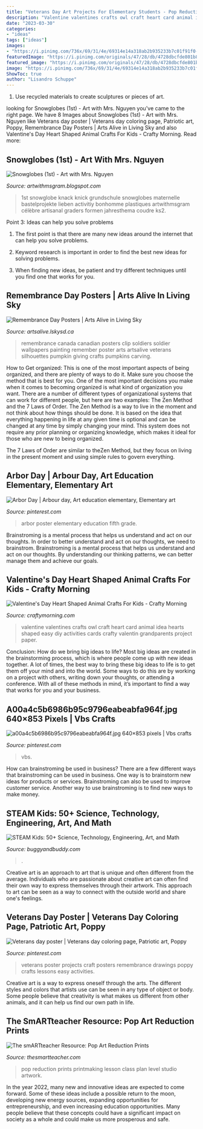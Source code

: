 ```yaml
---
title: "Veterans Day Art Projects For Elementary Students - Pop Reduction Prints Printmaking Lesson Class Plan Level Studio Artwork"
description: "Valentine valentines crafts owl craft heart card animal idea hearts shaped easy diy activities cards crafty valentin grandparents project paper"
date: "2023-03-30"
categories:
- "ideas"
tags: ["ideas"]
images:
- "https://i.pinimg.com/736x/69/31/4e/69314e14a318ab2b935233b7c01f91f0--elementary-art-education-arbor.jpg"
featuredImage: "https://i.pinimg.com/originals/47/28/db/4728dbcfde801b821010610a00a3988d.jpg"
featured_image: "https://i.pinimg.com/originals/47/28/db/4728dbcfde801b821010610a00a3988d.jpg"
image: "https://i.pinimg.com/736x/69/31/4e/69314e14a318ab2b935233b7c01f91f0--elementary-art-education-arbor.jpg"
ShowToc: true
author: "Lisandro Schuppe"
---
```



1. Use recycled materials to create sculptures or pieces of art.

	

		
looking for Snowglobes (1st) - Art with Mrs. Nguyen you've came to the right page. We have 8 Images about Snowglobes (1st) - Art with Mrs. Nguyen like Veterans day poster | Veterans day coloring page, Patriotic art, Poppy, Remembrance Day Posters | Arts Alive in Living Sky and also Valentine&#039;s Day Heart Shaped Animal Crafts For Kids - Crafty Morning. Read more:
		
    
## Snowglobes (1st) - Art With Mrs. Nguyen

<img loading=lazy src="http://2.bp.blogspot.com/-DKvgNcixBBY/UNEd5VarxlI/AAAAAAAABHM/4cpxgf3YHP4/s1600/2012-12-18+10.43.54.jpg" onerror="this.onerror=null;this.src='https://tse2.mm.bing.net/th?id=OIP.10BtCM53TDT65pdUlMgGigAAAA&amp;pid=15.1';" alt="Snowglobes (1st) - Art with Mrs. Nguyen">

_Source: artwithmsgram.blogspot.com_

>1st snowglobe knack knick grundschule snowglobes maternelle bastelprojekte lieben activitiy bonhomme plastiques artwithmsgram célèbre artisanal graders formen jahresthema coudre ks2. 

	

Point 3: Ideas can help you solve problems
1. The first point is that there are many new ideas around the internet that can help you solve problems.
2. Keyword research is important in order to find the best new ideas for solving problems.

3. When finding new ideas, be patient and try different techniques until you find one that works for you.

    
## Remembrance Day Posters | Arts Alive In Living Sky

<img loading=lazy src="https://artsalive.lskysd.ca/files/u2/DSC07466-1.jpg" onerror="this.onerror=null;this.src='https://tse3.mm.bing.net/th?id=OIP.97qV2j3QNqbtcIyqQYbDHgAAAA&amp;pid=15.1';" alt="Remembrance Day Posters | Arts Alive in Living Sky">

_Source: artsalive.lskysd.ca_

>remembrance canada canadian posters clip soldiers soldier wallpapers painting remember poster arts artsalive veterans silhouettes pumpkin giving crafts pumpkins carving. 

	

How to Get organized: This is one of the most important aspects of being organized, and there are plenty of ways to do it. Make sure you choose the method that is best for you.
One of the most important decisions you make when it comes to becoming organized is what kind of organization you want. There are a number of different types of organizational systems that can work for different people, but here are two examples: The Zen Method and the 7 Laws of Order.
The Zen Method is a way to live in the moment and not think about how things should be done. It is based on the idea that everything happening in life at any given time is optional and can be changed at any time by simply changing your mind. This system does not require any prior planning or organizing knowledge, which makes it ideal for those who are new to being organized.

The 7 Laws of Order are similar to theZen Method, but they focus on living in the present moment and using simple rules to govern everything.

    
## Arbor Day | Arbour Day, Art Education Elementary, Elementary Art

<img loading=lazy src="https://i.pinimg.com/736x/69/31/4e/69314e14a318ab2b935233b7c01f91f0--elementary-art-education-arbor.jpg" onerror="this.onerror=null;this.src='https://tse4.mm.bing.net/th?id=OIP.ZgaZd8fiANuPmabzdaR1VAHaL0&amp;pid=15.1';" alt="Arbor Day | Arbour day, Art education elementary, Elementary art">

_Source: pinterest.com_

>arbor poster elementary education fifth grade. 

	

Brainstroming is a mental process that helps us understand and act on our thoughts.
In order to better understand and act on our thoughts, we need to brainstrom. Brainstroming is a mental process that helps us understand and act on our thoughts. By understanding our thinking patterns, we can better manage them and achieve our goals.

    
## Valentine&#039;s Day Heart Shaped Animal Crafts For Kids - Crafty Morning

<img loading=lazy src="http://4.bp.blogspot.com/-X6_Uw9I6u9c/Us7cAhKJ72I/AAAAAAAAP4A/0vGqNn2st9A/s1600/owl-valentines-day-craft.jpg" onerror="this.onerror=null;this.src='https://tse2.mm.bing.net/th?id=OIP.tZUhfQppjYr6XIz4qJ3UPAHaK4&amp;pid=15.1';" alt="Valentine&#039;s Day Heart Shaped Animal Crafts For Kids - Crafty Morning">

_Source: craftymorning.com_

>valentine valentines crafts owl craft heart card animal idea hearts shaped easy diy activities cards crafty valentin grandparents project paper. 

	

Conclusion: How do we bring big ideas to life?
Most big ideas are created in the brainstorming process, which is where people come up with new ideas together. A lot of times, the best way to bring these big ideas to life is to get them off your mind and into the world. Some ways to do this are by working on a project with others, writing down your thoughts, or attending a conference. With all of these methods in mind, it’s important to find a way that works for you and your business.

    
## A00a4c5b6986b95c9796eabeabfa964f.jpg 640×853 Pixels | Vbs Crafts

<img loading=lazy src="https://i.pinimg.com/originals/47/28/db/4728dbcfde801b821010610a00a3988d.jpg" onerror="this.onerror=null;this.src='https://tse2.mm.bing.net/th?id=OIP.tgyKszu6K5U2T0DNfkPKKwHaJ3&amp;pid=15.1';" alt="a00a4c5b6986b95c9796eabeabfa964f.jpg 640×853 pixels | Vbs crafts">

_Source: pinterest.com_

>vbs. 

	

How can brainstroming be used in business?
There are a few different ways that brainstroming can be used in business. One way is to brainstorm new ideas for products or services. Brainstroming can also be used to improve customer service. Another way to use brainstroming is to find new ways to make money.

    
## STEAM Kids: 50+ Science, Technology, Engineering, Art, And Math

<img loading=lazy src="https://cdn.buggyandbuddy.com/wp-content/uploads/2016/09/STEAM-Kids-Pin-1.jpg" onerror="this.onerror=null;this.src='https://tse1.mm.bing.net/th?id=OIP.Wm3JdzPCfziitGLy-ZVkVwAAAA&amp;pid=15.1';" alt="STEAM Kids: 50+ Science, Technology, Engineering, Art, and Math">

_Source: buggyandbuddy.com_

>. 

	

Creative art is an approach to art that is unique and often different from the average. Individuals who are passionate about creative art can often find their own way to express themselves through their artwork. This approach to art can be seen as a way to connect with the outside world and share one's feelings.

    
## Veterans Day Poster | Veterans Day Coloring Page, Patriotic Art, Poppy

<img loading=lazy src="https://i.pinimg.com/originals/64/11/26/6411265c91b676b07c2c8897a9d8b56c.jpg" onerror="this.onerror=null;this.src='https://tse4.mm.bing.net/th?id=OIP.Dz32N4PRi-_1nx-MhD1HCAHaEb&amp;pid=15.1';" alt="Veterans day poster | Veterans day coloring page, Patriotic art, Poppy">

_Source: pinterest.com_

>veterans poster projects craft posters remembrance drawings poppy crafts lessons easy activities. 

	

Creative art is a way to express oneself through the arts. The different styles and colors that artists use can be seen in any type of object or body. Some people believe that creativity is what makes us different from other animals, and it can help us find our own path in life.

    
## The SmARTteacher Resource: Pop Art Reduction Prints

<img loading=lazy src="http://supplies.thesmartteacher.com.s3.amazonaws.com/assets/exchange/IMG_7938.JPG" onerror="this.onerror=null;this.src='https://tse1.mm.bing.net/th?id=OIP.mKvzxHNyW_wuUXyIUyxWVgHaKD&amp;pid=15.1';" alt="The smARTteacher Resource: Pop Art Reduction Prints">

_Source: thesmartteacher.com_

>pop reduction prints printmaking lesson class plan level studio artwork. 

	

In the year 2022, many new and innovative ideas are expected to come forward. Some of these ideas include a possible return to the moon, developing new energy sources, expanding opportunities for entrepreneurship, and even increasing education opportunities. Many people believe that these concepts could have a significant impact on society as a whole and could make us more prosperous and safe.

